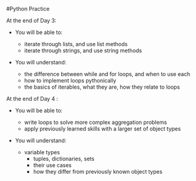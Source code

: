 #Python Practice

At the end of Day 3:

* You will be able to:
	* iterate through lists, and use list methods
	* iterate through strings, and use string methods
	
* You will understand:
	* the difference between while and for loops, and when to use each
	* how to implement loops pythonically
	* the basics of iterables, what they are, how they relate to loops

At the end of Day 4	:

* You will be able to:
	* write loops to solve more complex aggregation problems
	* apply previously learned skills with a larger set of object types

* You will understand:
	* variable types
		* tuples, dictionaries, sets
		* their use cases
		* how they differ from previously known object types
